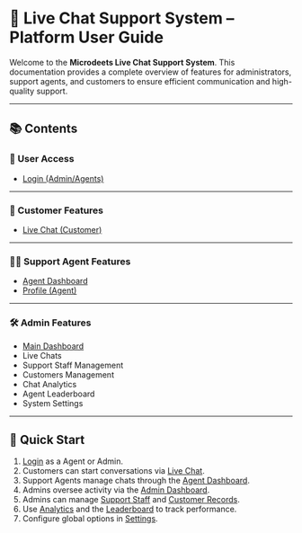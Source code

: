 # 💬 Live Chat Support System – Platform User Guide

Welcome to the **Microdeets Live Chat Support System**. This documentation provides a complete overview of features for administrators, support agents, and customers to ensure efficient communication and high-quality support.

---

## 📚 Contents

### 🔐 User Access
- [Login (Admin/Agents)](./login.md)

---

### 👥 Customer Features
- [Live Chat (Customer)](./customer.md)

---

### 🧑‍💼 Support Agent Features
- [Agent Dashboard](./agent_dashboard.md)
- [Profile (Agent)](./profile.md)

---

### 🛠️ Admin Features
- [Main Dashboard](./admin_dashboard.md)
- Live Chats
- Support Staff Management
- Customers Management
- Chat Analytics
- Agent Leaderboard
- System Settings

---

## 🚀 Quick Start

1. [Login](./login.md) as a Agent or Admin.
2. Customers can start conversations via [Live Chat](./customer.md).
3. Support Agents manage chats through the [Agent Dashboard](./agent_dashboard.md).
4. Admins oversee activity via the [Admin Dashboard](./admin_dashboard.md).
5. Admins can manage [Support Staff](./admin_dashboard.md) and [Customer Records](./admin_dashboard.md).
6. Use [Analytics](./admin_dashboard.md) and the [Leaderboard](./admin_dashboard.md) to track performance.
7. Configure global options in [Settings](./admin_dashboard.md).